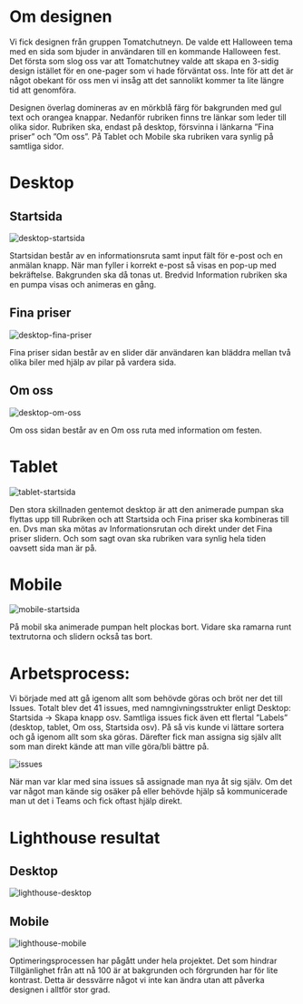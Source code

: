 # Om designen

Vi fick designen från gruppen Tomatchutneyn. De valde ett Halloween tema med en sida som bjuder in användaren till en kommande Halloween fest. Det första som slog oss var att Tomatchutney valde att skapa en 3-sidig design istället för en one-pager som vi hade förväntat oss. Inte för att det är något obekant för oss men vi insåg att det sannolikt kommer ta lite längre tid att genomföra. 

Designen överlag domineras av en mörkblå färg för bakgrunden med gul text och orangea knappar. Nedanför rubriken finns tre länkar som leder till olika sidor. Rubriken ska, endast på desktop, försvinna i länkarna ”Fina priser” och ”Om oss”. På Tablet och Mobile ska rubriken vara synlig på samtliga sidor. 

# Desktop

## Startsida
![desktop-startsida](https://user-images.githubusercontent.com/61707427/213190962-98bc549c-dc49-4ec1-8a31-d1c28bf55ddb.png)

Startsidan består av en informationsruta samt input fält för e-post och en anmälan knapp. När man fyller i korrekt e-post så visas en pop-up med bekräftelse. Bakgrunden ska då tonas ut. Bredvid Information rubriken ska en pumpa visas och animeras en gång.

## Fina priser
![desktop-fina-priser](https://user-images.githubusercontent.com/61707427/213185935-0732d278-aac2-44eb-b88a-ba48da7e4a02.png)

Fina priser sidan består av en slider där användaren kan bläddra mellan två olika biler med hjälp av pilar på vardera sida.

## Om oss
![desktop-om-oss](https://user-images.githubusercontent.com/61707427/213185988-a60c8466-3cb2-49a7-a67c-5dd15ef044dd.png)

Om oss sidan består av en Om oss ruta med information om festen.

# Tablet
![tablet-startsida](https://user-images.githubusercontent.com/61707427/213191686-1967eee3-cdb9-4707-b731-bc6da055180b.png)

Den stora skillnaden gentemot desktop är att den animerade pumpan ska flyttas upp till Rubriken och att Startsida och Fina priser ska kombineras till en. Dvs man ska mötas av Informationsrutan och direkt under det Fina priser slidern. Och som sagt ovan ska rubriken vara synlig hela tiden oavsett sida man är på.

# Mobile

![mobile-startsida](https://user-images.githubusercontent.com/61707427/213186339-61328e3d-a266-444a-9e8b-c5b9c5cb4550.png)

På mobil ska animerade pumpan helt plockas bort. Vidare ska ramarna runt textrutorna och slidern också tas bort.

# Arbetsprocess:

Vi började med att gå igenom allt som behövde göras och bröt ner det till Issues. Totalt blev det 41 issues, med namngivningsstrukter enligt Desktop: Startsida -> Skapa knapp osv. Samtliga issues fick även ett flertal ”Labels” (desktop, tablet, Om oss, Startsida osv). På så vis kunde vi lättare sortera och gå igenom allt som ska göras. Därefter fick man assigna sig själv allt som man direkt kände att man ville göra/bli bättre på. 

![issues](https://user-images.githubusercontent.com/61707427/213186370-20ce69f5-b64a-4578-ba78-8a760fefc84b.png)

När man var klar med sina issues så assignade man nya åt sig själv. Om det var något man kände sig osäker på eller behövde hjälp så kommunicerade man ut det i Teams och fick oftast hjälp direkt.

# Lighthouse resultat

## Desktop
![lighthouse-desktop](https://user-images.githubusercontent.com/61707427/213295098-c61a7959-84b7-4d0a-af94-4403b944f75f.png)

## Mobile
![lighthouse-mobile](https://user-images.githubusercontent.com/61707427/213295137-ca33ae56-cfe1-42cf-a358-50a2db3a16f2.png)

Optimeringsprocessen har pågått under hela projektet. Det som hindrar Tillgänlighet från att nå 100 är at bakgrunden och förgrunden har för lite kontrast. Detta är dessvärre något vi inte kan ändra utan att påverka designen i alltför stor grad.
